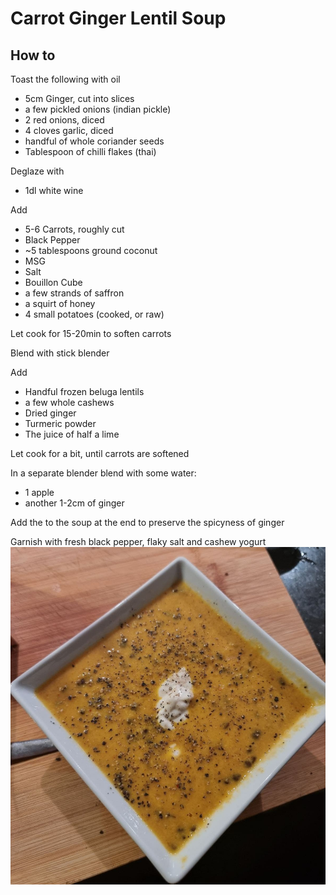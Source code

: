 # Carrot Ginger Lentil Soup
## How to
Toast the following with oil
- 5cm Ginger, cut into slices
- a few pickled onions (indian pickle)
- 2 red onions, diced
- 4 cloves garlic, diced
- handful of whole coriander seeds
- Tablespoon of chilli flakes (thai)

Deglaze with
- 1dl white wine

Add 
- 5-6 Carrots, roughly cut
- Black Pepper
- ~5 tablespoons ground coconut
- MSG
- Salt
- Bouillon Cube
- a few strands of saffron
- a squirt of honey
- 4 small potatoes (cooked, or raw)

Let cook for 15-20min to soften carrots
 
Blend with stick blender

Add
- Handful frozen beluga lentils
- a few whole cashews
- Dried ginger
- Turmeric powder
- The juice of half a lime

Let cook for a bit, until carrots are softened

In a separate blender blend with some water:
- 1 apple
- another 1-2cm of ginger

Add the to the soup at the end to preserve the spicyness of ginger

Garnish with fresh black pepper, flaky salt and cashew yogurt
![](photo_2022-02-01_18-48-23.jpg)
